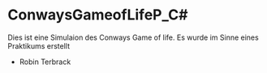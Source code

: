 # ConwaysGameofLifeP_C#
Dies ist eine Simulaion des Conways Game of life. Es wurde im Sinne eines Praktikums erstellt
- Robin Terbrack

